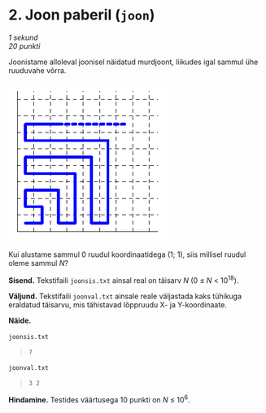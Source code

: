 # 2. Joon paberil (`joon`)

*1 sekund*<br />
*20 punkti*

Joonistame alloleval joonisel näidatud murdjoont, liikudes igal sammul ühe ruuduvahe võrra.

![Joonis](https://raw.githubusercontent.com/janno-p/eio2016/master/joon/joon.png)

Kui alustame sammul 0 ruudul koordinaatidega (1; 1), siis millisel ruudul oleme sammul *N*?

**Sisend.** Tekstifaili `joonsis.txt` ainsal real on täisarv *N* (0 &le; *N* &lt; 10<sup>18</sup>).

**Väljund.** Tekstifaili `joonval.txt` ainsale reale väljastada kaks tühikuga eraldatud täisarvu,
mis tähistavad lõppruudu X- ja Y-koordinaate.

**Näide.**

`joonsis.txt`

>     7

`joonval.txt`

>     3 2

**Hindamine.** Testides väärtusega 10 punkti on *N* &le; 10<sup>6</sup>.
